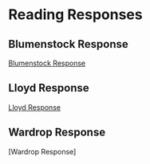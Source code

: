 # Reading Responses

## Blumenstock Response

[Blumenstock Response](https://github.com/Ethan-Ding1/Data100Workshop/blob/master/Blumenstock.md)

## Lloyd Response

[Lloyd Response](https://github.com/Ethan-Ding1/Data100Workshop/blob/master/Lloyd%20Response)

## Wardrop Response

[Wardrop Response]
